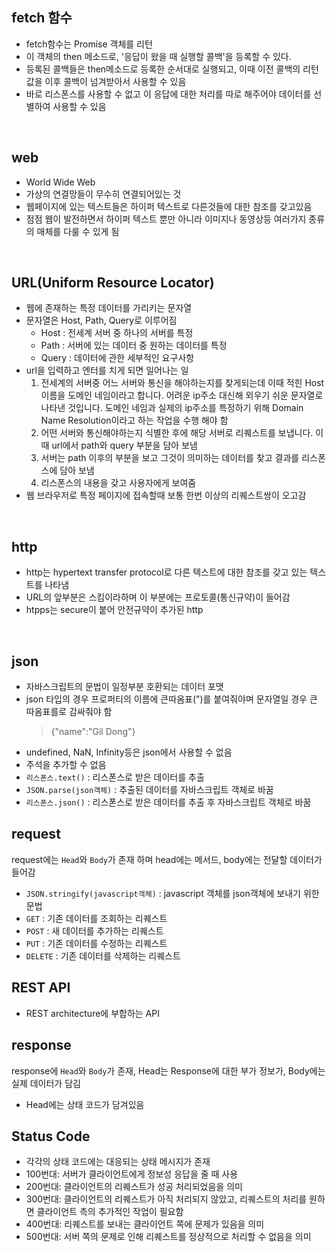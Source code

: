 ## fetch 함수
- fetch함수는 Promise 객체를 리턴
- 이 객체의 then 메소드로, '응답이 왔을 때 실행할 콜백'을 등록할 수 있다.
- 등록된 콜백들은 then메소드로 등록한 순서대로 실행되고, 이때 이전 콜백의 리턴값을 이후 콜백이 넘겨받아서 사용할 수 있음
- 바로 리스폰스를 사용할 수 없고 이 응답에 대한 처리를 따로 해주어야 데이터를 선별하여 사용할 수 있음
<br>

## web
- World Wide Web
- 가상의 연결망들이 무수히 연결되어있는 것
- 웹페이지에 있는 텍스트들은 하이퍼 텍스트로 다른것들에 대한 참조를 갖고있음
- 점점 웹이 발전하면서 하이퍼 텍스트 뿐만 아니라 이미지나 동영상등 여러가지 종류의 매체를 다룰 수 있게 됨
<br>

## URL(Uniform Resource Locator)
- 웹에 존재하는 특정 데이터를 가리키는 문자열
- 문자열은 Host, Path, Query로 이루어짐
  - Host : 전세계 서버 중 하나의 서버를 특정
  - Path : 서버에 있는 데이터 중 원하는 데이터를 특정
  - Query : 데이터에 관한 세부적인 요구사항
- url을 입력하고 엔터를 치게 되면 일어나는 일
  1. 전세계의 서버중 어느 서버와 통신을 해야하는지를 찾게되는데 이때 적힌 Host이름을 도메인 네임이라고 합니다. 어려운 ip주소 대신해 외우기 쉬운 문자열로 나타낸 것입니다. 도메인 네임과 실제의 ip주소를 특정하기 위해 Domain Name Resolution이라고 하는 작업을 수행 해야 함
  2. 어떤 서버와 통신해야하는지 식별한 후에 해당 서버로 리퀘스트를 보냅니다. 이때 url에서 path와 query 부분을 담아 보냄
  3. 서버는 path 이후의 부분을 보고 그것이 의미하는 데이터를 찾고 결과를 리스폰스에 담아 보냄
  4. 리스폰스의 내용을 갖고 사용자에게 보여줌
- 웹 브라우저로 특정 페이지에 접속할때 보통 한번 이상의 리퀘스트쌍이 오고감 
<br>

## http
- http는 hypertext transfer protocol로 다른 텍스트에 대한 참조를 갖고 있는 텍스트를 나타냄
- URL의 앞부분은 스킴이라하며 이 부분에는 프로토콜(통신규약)이 들어감
- htpps는 secure이 붙어 안전규약이 추가된 http 
<br>

## json
- 자바스크립트의 문법이 일정부분 호환되는 데이터 포맷  
- json 타입의 경우 프로퍼티의 이름에 큰따옴표(")를 붙여줘야며 문자열일 경우 큰 따옴표를로 감싸줘야 함
  > {"name":"Gil Dong"}
- undefined, NaN, Infinity등은 json에서 사용할 수 없음
- 주석을 추가할 수 없음
- `리스폰스.text()` : 리스폰스로 받은 데이터를 추출 
- `JSON.parse(json객체)` : 추출된 데이터를 자바스크립트 객체로 바꿈 
- `리스폰스.json()` : 리스폰스로 받은 데이터를 추출 후 자바스크립트 객체로 바꿈 

## request
request에는 `Head`와 `Body`가 존재 하며 head에는 메서드, body에는 전달할 데이터가 들어감 
- `JSON.stringify(javascript객체)` : javascript 객체를 json객체에 보내기 위한 문법 
- `GET` : 기존 데이터를 조회하는 리퀘스트
- `POST` : 새 데이터를 추가하는 리퀘스트
- `PUT` : 기존 데이터를 수정하는 리퀘스트
- `DELETE` : 기존 데이터를 삭제하는 리퀘스트

## REST API
- REST architecture에 부합하는 API

## response
response에 `Head`와 `Body`가 존재, Head는 Response에 대한 부가 정보가, Body에는 실제 데이터가 담김 
- Head에는 상태 코드가 담겨있음

## Status Code
- 각각의 상태 코드에는 대응되는 상태 메시지가 존재
- 100번대: 서버가 클라이언트에게 정보성 응답을 줄 때 사용
- 200번대: 클라이언트의 리퀘스트가 성공 처리되었음을 의미
- 300번대: 클라이언트의 리퀘스트가 아직 처리되지 않았고, 리퀘스트의 처리를 원하면 클라이언트 측의 추가적인 작업이 필요함
- 400번대: 리퀘스트를 보내는 클라이언트 쪽에 문제가 있음을 의미
- 500번대: 서버 쪽의 문제로 인해 리퀘스트를 정상적으로 처리할 수 없음을 의미
